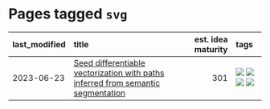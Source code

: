 # Pages tagged `svg`

|last_modified|title|est. idea maturity|tags
|:---|:---|---:|:---|
|2023-06-23|[Seed differentiable vectorization with paths inferred from semantic segmentation](../vectorize_anything.md)|301|[![](https://img.shields.io/badge/tag-experimentation-ea1833)](../tags/experimentation.md) [![](https://img.shields.io/badge/tag-segmentation-f14da)](../tags/segmentation.md) [![](https://img.shields.io/badge/tag-svg-1043a5)](../tags/svg.md) [![](https://img.shields.io/badge/tag-tooling-da6994)](../tags/tooling.md)|